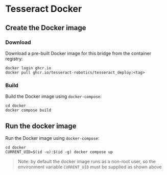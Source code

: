 # Tesseract Docker

## Create the Docker image
### Download
Download a pre-built Docker image for this bridge from the container registry:

```
docker login ghcr.io
docker pull ghcr.io/tesseract-robotics/tesseract_deploy:<tag>
```

### Build
Build the Docker image using `docker-compose`:

```commandLine
cd docker
docker compose build
```

## Run the docker image
Run the Docker image using `docker-compose`:

```commandLine
cd docker
CURRENT_UID=$(id -u):$(id -g) docker compose up
```

> Note: by default the docker image runs as a non-root user, so the environment variable `CURRENT_UID` must be supplied as shown above
